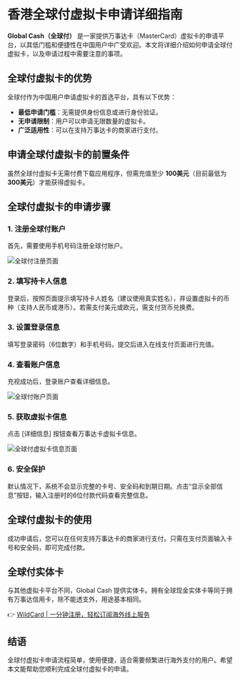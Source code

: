 # 香港全球付虚拟卡申请详细指南

**Global Cash（全球付）** 是一家提供万事达卡（MasterCard）虚拟卡的申请平台，以其低门槛和便捷性在中国用户中广受欢迎。本文将详细介绍如何申请全球付虚拟卡，以及申请过程中需要注意的事项。

## 全球付虚拟卡的优势

全球付作为中国用户申请虚拟卡的首选平台，具有以下优势：

- **最低申请门槛**：无需提供身份信息或进行身份验证。
- **无申请限制**：用户可以申请无限数量的虚拟卡。
- **广泛适用性**：可以在支持万事达卡的商家进行支付。

## 申请全球付虚拟卡的前置条件

虽然全球付虚拟卡无需付费下载应用程序，但需充值至少 **100美元**（目前最低为 **300美元**）才能获得虚拟卡。

## 全球付虚拟卡的申请步骤

### 1. 注册全球付账户
首先，需要使用手机号码注册全球付账户。

![全球付注册页面](https://bbtdd.com/img/80465471260.webp)

### 2. 填写持卡人信息
登录后，按照页面提示填写持卡人姓名（建议使用真实姓名），并设置虚拟卡的币种（支持人民币或港币）。若需支付美元或欧元，需支付货币兑换费。

### 3. 设置登录信息
填写登录密码（6位数字）和手机号码，提交后进入在线支付页面进行充值。

### 4. 查看账户信息
充视成功后，登录账户查看详细信息。

![全球付账户页面](https://bbtdd.com/img/429479923786.webp)

### 5. 获取虚拟卡信息
点击 [详细信息] 按钮查看万事达卡虚拟卡信息。

![全球付虚拟卡信息页面](https://bbtdd.com/img/99613966.webp)

### 6. 安全保护
默认情况下，系统不会显示完整的卡号、安全码和到期日期。点击“显示全部信息”按钮，输入注册时的6位付款代码查看完整信息。

## 全球付虚拟卡的使用

成功申请后，您可以在任何支持万事达卡的商家进行支付。只需在支付页面输入卡号和安全码，即可完成付款。

## 全球付实体卡

与其他虚拟卡平台不同，Global Cash 提供实体卡。拥有全球现金实体卡等同于拥有万事达信用卡，除不能透支外，用途基本相同。

👉 [WildCard | 一分钟注册，轻松订阅海外线上服务](https://bbtdd.com/WildCard)

## 结语

全球付虚拟卡申请流程简单，使用便捷，适合需要频繁进行海外支付的用户。希望本文能帮助您顺利完成全球付虚拟卡的申请。